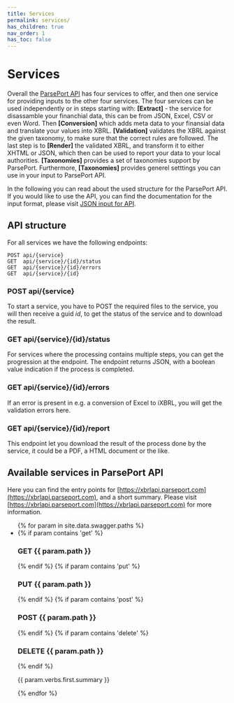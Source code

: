```yaml
---
title: Services
permalink: services/
has_children: true
nav_order: 1
has_toc: false
---
```

# Services
Overall the [ParsePort API](https://xbrlapi.parseport.com) has four services to offer, and then one service for providing inputs to the other four services. The four services can be used independently or in steps starting with: **[Extract]** - the service for disassamble your financhial data, this can be from JSON, Excel, CSV or even Word. Then **[Conversion]** which adds meta data to your finansial data and translate your values into XBRL. **[Validation]** validates the XBRL against the given taxonomy, to make sure that the correct rules are followed. The last step is to **[Render]** the validated XBRL, and transform it to either XHTML or JSON, which then can be used to report your data to your local authorities. **[Taxonomies]** provides a set of taxonomies support by ParsePort. Furthermore, **[Taxonomies]** provides generel setttings you can use in your input to ParsePort API.

In the following you can read about the used structure for the ParsePort API. If you would like to use the API, you can find the documentation for the input format, please visit [JSON input for API](inputjson.md).

## API structure
For all services we have the following endpoints:
```
POST api/{service}
GET  api/{service}/{id}/status
GET  api/{service}/{id}/errors
GET  api/{service}/{id}
```
### POST api/{service}
To start a service, you have to POST the required files to the service, you will then receive a guid _id_, to get the status of the service and to download the result.

### GET  api/{service}/{id}/status
For services where the processing contains multiple steps, you can get the progression at the endpoint. The endpoint returns JSON, with a boolean value indication if the process is completed.

### GET  api/{service}/{id}/errors
If an error is present in e.g. a conversion of Excel to iXBRL, you will get the validation errors here.

### GET  api/{service}/{id}/report
This endpoint let you download the result of the process done by the service, it could be a PDF, a HTML document or the like.

## Available services in ParsePort API
Here you can find the entry points for [https://xbrlapi.parseport.com](https://xbrlapi.parseport.com), and a short summary. Please visit [https://xbrlapi.parseport.com](https://xbrlapi.parseport.com) for more information.

<div>
  <ul>
  {% for param in site.data.swagger.paths %}
    <li>
    {% if param contains 'get' %}
      <h3>GET {{ param.path }}</h3>
    {% endif %}
    {% if param contains 'put' %}
      <h3>PUT {{ param.path }}</h3>
    {% endif %}
    {% if param contains 'post' %}
      <h3>POST {{ param.path }}</h3>
    {% endif %}
    {% if param contains 'delete' %}
      <h3>DELETE {{ param.path }}</h3>
    {% endif %}
      <p>{{ param.verbs.first.summary }}</p>
    </li>
  {% endfor %}
  </ul>
</div>
